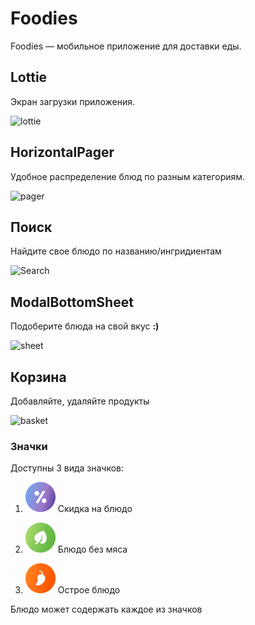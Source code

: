 # Foodies
Foodies &mdash; мобильное приложение для доставки еды.

## Lottie
Экран загрузки приложения.

<img alt="lottie" style="width: 108px; height: 240px" src="readme/lottie.gif">

## HorizontalPager
Удобное распределение блюд по разным категориям.

<img alt="pager" style="width: 108px; height: 240px" src="readme/pager.gif">

## Поиск
Найдите свое блюдо по названию/ингридиентам

<img alt="Search" style="width: 108px; height: 240px" src="readme/search.gif">

## ModalBottomSheet
Подоберите блюда на свой вкус **:)**

<img alt="sheet" style="width: 108px; height: 240px" src="readme/sheet.gif">

## Корзина
Добавляйте, удаляйте продукты

<img alt="basket" style="width: 108px; height: 240px" src="readme/basket.gif">

### Значки
Доступны 3 вида значков:

1) ![discount](app/src/main/res/drawable/discount.png)
Скидка на блюдо

2) ![leaf](app/src/main/res/drawable/leaf.png)
Блюдо без мяса

3) ![pepper](app/src/main/res/drawable/pepper.png)
Острое блюдо

Блюдо может содержать каждое из значков
